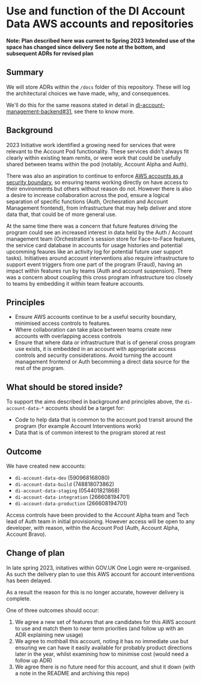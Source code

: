 # Use and function of the DI Account Data AWS accounts and repositories

**Note: Plan described here was current to Spring 2023**
**Intended use of the space has changed since delivery**
**See note at the bottom, and subsequent ADRs for revised plan**

## Summary

We will store ADRs within the `/docs` folder of this repository. These will log the architectural choices we have made, why, and consequences.

We'll do this for the same reasons stated in detail in [di-account-management-backend#31](https://github.com/alphagov/di-account-management-backend/pull/31), see there to know more.

## Background

2023 Initiative work identified a growing need for services that were relevant to the Account Pod functionality. These services didn't always fit clearly within existing team remits, or were work that could be usefully shared between teams within the pod (notably, Account Alpha and Auth).

There was also an aspiration to continue to enforce [AWS accounts as a security boundary](https://github.com/alphagov/digital-identity-architecture/blob/main/adr/0065-aws-accounts-are-a-security-boundary.md), so ensuring teams working directly on have access to their environments but others without reason do not. However there is also a desire to increase collaboration across the pod, ensure a logical separation of specific functions (Auth, Orchesration and Account Management frontend), from infrastructure that may help deliver and store data that, that could be of more general use.

At the same time there was a concern that future features driving the program could see an increased interest in data held by the Auth / Account management team (Orchestration's session store for Face-to-Face features, the service card database in accounts for usage histories and potential upcomming feaures like an activity log for potential future user support tasks). Initiatives around account interventions also require infrastructure to support event triggers from one part of the program (Fraud), having an impact within features run by teams (Auth and account suspension). There was a concern about coupling this cross program infrastructure too closely to teams by embedding it within team feature accounts.

## Principles

- Ensure AWS accounts continue to be a useful security boundary, minimised access controls to features.
- Where collaboration can take place between teams create new accounts with overlapping access controls
- Ensure that where data or infrastructure that is of general cross program use exists, it is embedded in an account with appropriate access controls and security considerations. Avoid turning the account management frontend or Auth becomming a direct data source for the rest of the program.

## What should be stored inside?

To support the aims described in background and principles above, the `di-account-data-*` accounts should be a target for:

- Code to help data that is common to the account pod transit around the program (for example Account Interventions work)
- Data that is of common interest to the program stored at rest

## Outcome

We have created new accounts:

- `di-account-data-dev` (590968168080)
- `di-account-data-build` (748818073862)
- `di-account-data-staging` (054401821868)
- `di-account-data-integration` (266608194701)
- `di-account-data-production` (266608194701)

Access controls have been provided to the Account Alpha team and Tech lead of Auth team in initial provisioning.
However access will be open to any developer, with reason, within the Account Pod (Auth, Account Alpha, Account Bravo).

## Change of plan

In late spring 2023, initatives within GOV.UK One Login were re-organised.
As such the delivery plan to use this AWS account for account interventions has been delayed.

As a result the reason for this is no longer accurate, however delivery is complete.

One of three outcomes should occur:

1. We agree a new set of features that are candidates for this AWS account to use and match them to near term priorities (and follow up with an ADR explaining new usage)
2. We agree to mothball this account, noting it has no immediate use but ensuring we can have it easily available for probably product directions later in the year, whilst examining how to minimise cost (would need a follow up ADR)
3. We agree there is no future need for this account, and shut it down (with a note in the README and archiving this repo)
